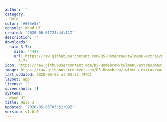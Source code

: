 ```yaml
---
author: ''
category:
- Halo
color: '#605e53'
console: Wood UI
created: '2020-06-01T23:44:11Z'
description: ''
downloads:
  halo 3.7z:
    size: 44447
    url: https://raw.githubusercontent.com/DS-Homebrew/twlmenu-extras/master/_nds/TWiLightMenu/akmenu/themes/halo
      3.7z
icon: https://raw.githubusercontent.com/DS-Homebrew/twlmenu-extras/master/_nds/TWiLightMenu/akmenu/themes/meta/halo%203/icon.png
image: https://raw.githubusercontent.com/DS-Homebrew/twlmenu-extras/master/_nds/TWiLightMenu/akmenu/themes/meta/halo%203/icon.png
last_updated: 2020-05-05 at 03:52 (UTC)
layout: app
license: ''
screenshots: []
systems:
- Wood UI
title: Halo 3
updated: '2020-05-05T03:52:09Z'
version: v1.0.0
---
```


